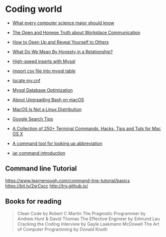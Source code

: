 # Coding world

- [What every computer science major should know](http://matt.might.net/articles/what-cs-majors-should-know/)
- [The Open and Honese Truth about Workplace Communication](https://www.quantumworkplace.com/future-of-work/open-honest-truth-about-workplace-communication-and-3-critical-recommendations/)
- [How to Open Up and Reveal Yourself to Others](https://www.healthyplace.com/relationships/healthy-relationships/how-to-open-up-and-reveal-yourself-to-others)
- [What Do We Mean By Honesty in a Relationship?](https://www.huffpost.com/entry/what-do-we-mean-by-honest_b_9617860)

- [High-speed inserts with Mysql](https://medium.com/@benmorel/high-speed-inserts-with-mysql-9d3dcd76f723)

- [import csv file into mysql table](http://www.mysqltutorial.org/import-csv-file-mysql-table/)
- [locate my.cnf](https://stackoverflow.com/questions/7973927/for-homebrew-mysql-installs-wheres-my-cnf)

- [Mysql Database Optimization](https://dev.mysql.com/doc/refman/5.5/en/optimization.html)

- [About Upgraading Bash on macOS](https://itnext.io/upgrading-bash-on-macos-7138bd1066ba)

- [MacOS Is Not a Linux Distribution](https://www.lifewire.com/mac-os-x-is-not-linux-distribution-2204744)

- [Google Search Tips](https://www.androidauthority.com/google-search-tips-879151/)

- [A Collection of 250+ Terminal Commands, Hacks, Tips and Tuts for Mac OS X](https://www.macstories.net/roundups/a-collection-of-250-terminal-commands-hacks-tips-and-tuts-for-mac-os-x/)

- [A command tool for looking up abbreviation](https://github.com/Haixiang6123/wtf-cli)

- [jar command introduction](https://segmentfault.com/a/1190000012019605)

## Command line Tutorial

https://www.learnenough.com/command-line-tutorial/basics
https://bit.ly/2srCscc
http://try.github.io/

## Books for reading

> Clean Code by Robert C Martin
> The Pragmatic Programmer by Andrew Hunt & David Thomas
> The Effective Engineer by Edmund Lau
> Cracking the Coding Interview by Gayle Laakmann McDowell
> The Art of Computer Programming by Donald Knuth
